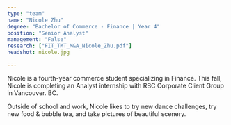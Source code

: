 ```yaml
---
type: "team"
name: "Nicole Zhu"
degree: "Bachelor of Commerce - Finance | Year 4"
position: "Senior Analyst"
management: "False"
research: ["FIT_TMT_M&A_Nicole_Zhu.pdf"]
headshot: nicole.jpg

---
```


Nicole is a fourth-year commerce student specializing in Finance. This fall, Nicole is completing an Analyst internship with RBC Corporate Client Group in Vancouver. BC.

Outside of school and work, Nicole likes to try new dance challenges, try new food & bubble tea, and take pictures of beautiful scenery.